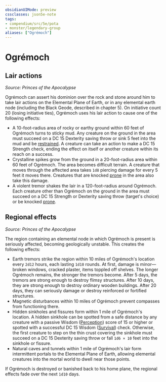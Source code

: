 ```yaml
---
obsidianUIMode: preview
cssclasses: json5e-note
tags:
- compendium/src/5e/pota
- monster/legendary-group
aliases: ["Ogrémoch"]
---
```

# Ogrémoch

## Lair actions
_Source: Princes of the Apocalypse_

Ogrémoch can assert his dominion over the rock and stone around him to take lair actions on the Elemental Plane of Earth, or in any elemental earth node (including the Black Geode, described in chapter 5). On initiative count 20 (losing initiative ties), Ogrémoch uses his lair action to cause one of the following effects:

- A 10-foot-radius area of rocky or earthy ground within 60 feet of Ogrémoch turns to sticky mud. Any creature on the ground in the area must succeed on a DC 15 Dexterity saving throw or sink 5 feet into the mud and be [restrained](Mechanics/Rules/conditions.md#Restrained). A creature can take an action to make a DC 15 Strength check, ending the effect on itself or another creature within its reach on a success.  
- Crystalline spikes grow from the ground in a 20-foot-radius area within 60 feet of Ogrémoch. The area becomes difficult terrain. A creature that moves through the affected area takes `1d8` piercing damage for every 5 feet it moves there. Creatures that are knocked [prone](Mechanics/Rules/conditions.md#Prone) in the area also take this damage.  
- A violent tremor shakes the lair in a 120-foot-radius around Ogrémoch. Each creature other than Ogrémoch on the ground in the area must succeed on a DC 15 Strength or Dexterity saving throw (target's choice) or be knocked [prone](Mechanics/Rules/conditions.md#Prone).  

## Regional effects
_Source: Princes of the Apocalypse_

The region containing an elemental node in which Ogrémoch is present is seriously affected, becoming geologically unstable. This creates the following effects:

- Earth tremors strike the region within 10 miles of Ogrémoch's location every `2d12` hours, each lasting `1d10` rounds. At first, damage is minor—broken windows, cracked plaster, items toppled off shelves. The longer Ogrémoch remains, the stronger the tremors become. After 5 days, the tremors are strong enough to destroy flimsy structures. After 10 days, they are strong enough to destroy ordinary wooden buildings. After 20 days, they can seriously damage or destroy reinforced or fortified structures.  
- Magnetic disturbances within 10 miles of Ogrémoch prevent compasses from functioning there.  
- Hidden sinkholes and fissures form within 1 mile of Ogrémoch's location. A hidden sinkhole can be spotted from a safe distance by any creature with a passive Wisdom ([Perception](Mechanics/Rules/skills.md#Perception)) score of 15 or higher or spotted with a successful DC 15 Wisdom ([Survival](Mechanics/Rules/skills.md#Survival)) check. Otherwise, the first creature to step on the thin crust covering the sinkhole must succeed on a DC 15 Dexterity saving throw or fall `1d6 × 10` feet into the sinkhole or fissure.  
- Natural caves and tunnels within 1 mile of Ogrémoch's lair form intermittent portals to the Elemental Plane of Earth, allowing elemental creatures into the mortal world to dwell near those points.  

If Ogrémoch is destroyed or banished back to his home plane, the regional effects fade over the next `1d10` days.